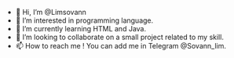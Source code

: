 - 👋 Hi, I’m @Limsovann
- 👀 I’m interested in programming language. 
- 🌱 I’m currently learning HTML and Java.
- 💞️ I’m looking to collaborate on a small project related to my skill.
- 📫 How to reach me ! You can add me in Telegram @Sovann_lim.

<!---
Limsovann/Limsovann is a ✨ special ✨ repository because its `README.md` (this file) appears on your GitHub profile.
You can click the Preview link to take a look at your changes.
--->
